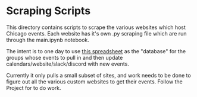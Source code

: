 ﻿# Scraping Scripts

This directory contains scripts to scrape the various websites which host Chicago events. Each website has it's own .py scraping file which are run through the main.ipynb notebook.

The intent is to one day to use [this spreadsheet](https://docs.google.com/spreadsheets/d/1u90ixCz1_tTuIbF8wuYS5XrqsWTAMVTLP4WFZbq3WA0/edit?usp=drive_web&ouid=105537620406903003948) as the "database" for the groups whose events to pull in and then update calendars/website/slack/discord with new events.

Currently it only pulls a small subset of sites, and work needs to be done to figure out all the various custom websites to get their events. Follow the Project for to do work.